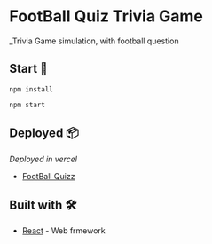 # FootBall Quiz Trivia Game

_Trivia Game simulation, with football question

## Start 🚀

```
npm install
```
```
npm start
```

## Deployed 📦

_Deployed in vercel_

* [FootBall Quizz](https://react-ecommerce-coderhouse.vercel.app/)

## Built with 🛠️

* [React](https://reactjs.org/) - Web frmework